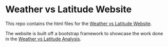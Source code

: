 # Weather vs Latitude Website

This repo contains the html files for the [Weather vs Latitude Website](https://syverts1.github.io/Weather_Latitude_Website).

The website is built off a bootstrap framework to showcase the work done in the [Weather vs Latitude Analysis](https://github.com/Syverts1/Weather_Latitude_Analysis).
